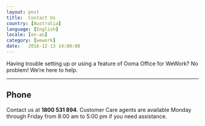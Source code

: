 ```yaml
---
layout: post
title:  Contact Us
country: [Australia]
language: [English]
locale: [en-au]
category: [wework]
date:   2016-12-13 14:00:00
---
```


Having trouble setting up or using a feature of Ooma Office for WeWork? No problem! We’re here to help.

* * *

## Phone

Contact us at **1800 531 894**. Customer Care agents are available Monday through Friday from 8:00 am to 5:00 pm if you need assistance.